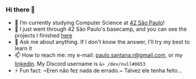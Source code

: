 ### Hi there 👋

<!--
**paulo-santana/paulo-santana** is a ✨ _special_ ✨ repository because its `README.md` (this file) appears on your GitHub profile.
Here are some ideas to get you started:
-->


<!-- lets hide this a bit - 🔭 I’m currently working on a torrent streaming website! -->
- 🚀 I’m currently studying Computer Science at [42 São Paulo](https://www.42sp.org.br/)!
- 🐎 I just went through 42 São Paulo's basecamp, and you can see the projects I finished [here](https://github.com/paulo-santana/42-basecamp)
- 💬 Ask me about anything. If I don't know the answer, I'll try my best to learn it
- 📫 How to reach me: my e-mail: paulo.santana.r@gmail.com, or my [linkedin](https://www.linkedin.com/in/paulostn/). My Discord username is `&> /dev/null#8653`
- ⚡ Fun fact: ~Eren não fez nada de errado.~ Talvez ele tenha feito...
